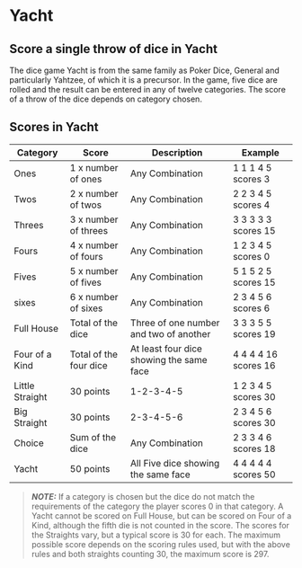 # Yacht

## Score a single throw of dice in Yacht

The dice game Yacht is from the same family as Poker Dice, General and particularly Yahtzee, of which it is a precursor. 
In the game, five dice are rolled and the result can be entered in any of twelve categories. The score of a throw of the dice depends on category chosen.

## Scores in Yacht

| Category          | Score                     | Description                              | Example               |
|-------------------|---------------------------|------------------------------------------|-----------------------|
| Ones              | 1 x number of ones        | Any Combination                          | 1 1 1 4 5 scores 3    |
| Twos              | 2 x number of twos        | Any Combination                          | 2 2 3 4 5 scores 4    |
| Threes            | 3 x number of threes      | Any Combination                          | 3 3 3 3 3 scores 15   |
| Fours             | 4 x number of fours       | Any Combination                          | 1 2 3 4 5 scores 0    |
| Fives             | 5 x number of fives       | Any Combination                          | 5 1 5 2 5 scores 15   |
| sixes             | 6 x number of sixes       | Any Combination                          | 2 3 4 5 6 scores 6    |
| Full House        | Total of the dice         | Three of one number and two of another   | 3 3 3 5 5 scores 19   |
| Four of a Kind    | Total of the four dice    | At least four dice showing the same face | 4 4 4 4 16 scores 16  |
| Little Straight   | 30 points                 | 1-2-3-4-5                                | 1 2 3 4 5 scores 30   |
| Big Straight      | 30 points                 | 2-3-4-5-6                                | 2 3 4 5 6 scores 30   |
| Choice            | Sum of the dice           | Any Combination                          | 2 3 3 4 6 scores 18   |
| Yacht             | 50 points                 | All Five dice showing the same face      | 4 4 4 4 4 scores 50   |

> **_NOTE:_** If a category is chosen but the dice do not match the requirements of the category the player scores 0 in that category. 
> A Yacht cannot be scored on Full House, but can be scored on Four of a Kind, although the fifth die is not counted in the score.
> The scores for the Straights vary, but a typical score is 30 for each. 
> The maximum possible score depends on the scoring rules used, but with the above rules and both straights counting 30, the maximum score is 297. 
